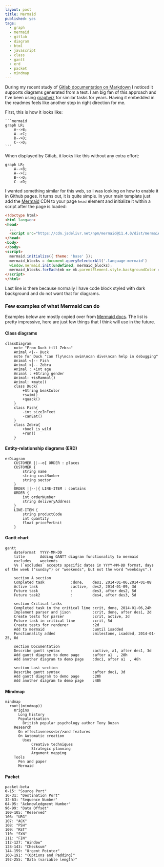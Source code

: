 ```yaml
---
layout: post
title: Mermaid
published: yes
tags:
  - graph
  - mermaid
  - gitlab
  - diagram
  - html
  - javascript
  - class
  - gantt
  - erd
  - packet
  - mindmap
---
```

During my recent study of [Gitlab documentation on Markdown][1] I noticed it supports diagrams generated from a text. I am big fan of this approach and I've been using [graphviz][2] for similar tasks for years. Having it embedded in the readmes feels like another step in right direction for me.

First, this is how it looks like:

    ```mermaid
    graph LR;
        A-->B;
        A-->C;
        B-->D;
        C-->D;
    ```

When displayed by Gitlab, it looks like this without any extra effort:

```mermaid
graph LR;
    A-->B;
    A-->C;
    B-->D;
    C-->D;
```

I wanted something similar for this web, so I was looking on how to enable it in Github pages. It turns out, it is quite simple. In your main template just add the [Mermaid][3] CDN to your page `head` element and initialize it within a script after the page is loaded:

```html
<!doctype html>
<html lang=en>
<head>
  ...
  <script src="https://cdn.jsdelivr.net/npm/mermaid@11.4.0/dist/mermaid.min.js"></script>
</head>
<body>
</body>
<script>
  mermaid.initialize({ theme: 'base' });
  mermaid_blocks = document.querySelectorAll('.language-mermaid')
  window.mermaid.init(undefined, mermaid_blocks);
  mermaid_blocks.forEach(mb => mb.parentElement.style.backgroundColor = 'transparent')
</script>
</html>
```

Last line is there because normally I have code block styled with dark background and do not want that for diagrams.

### Few examples of what Mermaid can do

Examples below are mostly copied over from [Mermaid docs][4]. The list is pretty impressive, here are just few things that I think will use in the future.

#### Class diagrams

```mermaid
classDiagram
    note "From Duck till Zebra"
    Animal <|-- Duck
    note for Duck "can fly\ncan swim\ncan dive\ncan help in debugging"
    Animal <|-- Fish
    Animal <|-- Zebra
    Animal : +int age
    Animal : +String gender
    Animal: +isMammal()
    Animal: +mate()
    class Duck{
        +String beakColor
        +swim()
        +quack()
    }
    class Fish{
        -int sizeInFeet
        -canEat()
    }
    class Zebra{
        +bool is_wild
        +run()
    }
```

#### Entity-relationship diagrams (ERD)

```mermaid
erDiagram
    CUSTOMER ||--o{ ORDER : places
    CUSTOMER {
        string name
        string custNumber
        string sector
    }
    ORDER ||--|{ LINE-ITEM : contains
    ORDER {
        int orderNumber
        string deliveryAddress
    }
    LINE-ITEM {
        string productCode
        int quantity
        float pricePerUnit
    }
```

#### Gantt chart

```mermaid
gantt
    dateFormat  YYYY-MM-DD
    title       Adding GANTT diagram functionality to mermaid
    excludes    weekends
    %% (`excludes` accepts specific dates in YYYY-MM-DD format, days of the week ("sunday") or "weekends", but not the word "weekdays".)

    section A section
    Completed task            :done,    des1, 2014-01-06,2014-01-08
    Active task               :active,  des2, 2014-01-09, 3d
    Future task               :         des3, after des2, 5d
    Future task2              :         des4, after des3, 5d

    section Critical tasks
    Completed task in the critical line :crit, done, 2014-01-06,24h
    Implement parser and jison          :crit, done, after des1, 2d
    Create tests for parser             :crit, active, 3d
    Future task in critical line        :crit, 5d
    Create tests for renderer           :2d
    Add to mermaid                      :until isadded
    Functionality added                 :milestone, isadded, 2014-01-25, 0d

    section Documentation
    Describe gantt syntax               :active, a1, after des1, 3d
    Add gantt diagram to demo page      :after a1  , 20h
    Add another diagram to demo page    :doc1, after a1  , 48h

    section Last section
    Describe gantt syntax               :after doc1, 3d
    Add gantt diagram to demo page      :20h
    Add another diagram to demo page    :48h
```

#### Mindmap

```mermaid
mindmap
  root((mindmap))
    Origins
      Long history
      Popularisation
        British popular psychology author Tony Buzan
    Research
      On effectiveness<br/>and features
      On Automatic creation
        Uses
            Creative techniques
            Strategic planning
            Argument mapping
    Tools
      Pen and paper
      Mermaid
```

#### Packet

```mermaid
packet-beta
0-15: "Source Port"
16-31: "Destination Port"
32-63: "Sequence Number"
64-95: "Acknowledgment Number"
96-99: "Data Offset"
100-105: "Reserved"
106: "URG"
107: "ACK"
108: "PSH"
109: "RST"
110: "SYN"
111: "FIN"
112-127: "Window"
128-143: "Checksum"
144-159: "Urgent Pointer"
160-191: "(Options and Padding)"
192-255: "Data (variable length)"
```


[1]: https://docs.gitlab.com/ee/user/markdown.html
[2]: https://www.graphviz.org/
[3]: https://mermaid.js.org
[4]: https://mermaid.js.org/intro/